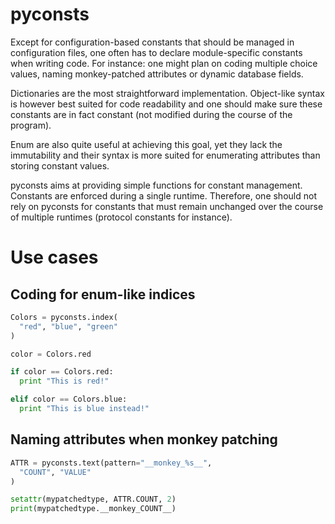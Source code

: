 pyconsts
========

Except for configuration-based constants that should be managed in
configuration files, one often has to declare module-specific constants when
writing code. For instance: one might plan on coding multiple choice values,
naming monkey-patched attributes or dynamic database fields.

Dictionaries are the most straightforward implementation. Object-like syntax is
however best suited for code readability and one should make sure these
constants are in fact constant (not modified during the course of the program).

Enum are also quite useful at achieving this goal, yet they lack the
immutability and their syntax is more suited for enumerating attributes than
storing constant values.

pyconsts aims at providing simple functions for constant management. Constants
are enforced during a single runtime. Therefore, one should not rely on
pyconsts for constants that must remain unchanged over the course of multiple
runtimes (protocol constants for instance).

Use cases
=========

Coding for enum-like indices
----------------------------

``` python
Colors = pyconsts.index(
  "red", "blue", "green"
)

color = Colors.red

if color == Colors.red:
  print "This is red!"

elif color == Colors.blue:
  print "This is blue instead!"
```

Naming attributes when monkey patching
--------------------------------------

``` python
ATTR = pyconsts.text(pattern="__monkey_%s__",
  "COUNT", "VALUE"
)

setattr(mypatchedtype, ATTR.COUNT, 2)
print(mypatchedtype.__monkey_COUNT__)
```
